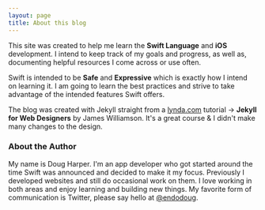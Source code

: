 ```yaml
---
layout: page
title: About this blog
---
```


This site was created to help me learn the **Swift Language** and **iOS** development. I intend to keep track of my goals and progress, as well as, documenting helpful resources I come across or use often.  

Swift is intended to be **Safe** and **Expressive** which is exactly how I intend on learning it.  I am going to learn the best practices and strive to take advantage of the intended features Swift offers.  

The blog was created with Jekyll straight from a [lynda.com](http://www.lynda.com) tutorial -> **Jekyll for Web Designers** by James Williamson.  It's a great course & I didn't make many changes to the design.  

### About the Author

My name is Doug Harper. I'm an app developer who got started around the time Swift was announced and decided to make it my focus.  Previously I developed websites and still do occasional work on them.  I love working in both areas and enjoy learning and building new things.  My favorite form of communication is Twitter, please say hello at [@endodoug](https://twitter.com/endodoug "my twitter profile"). 
